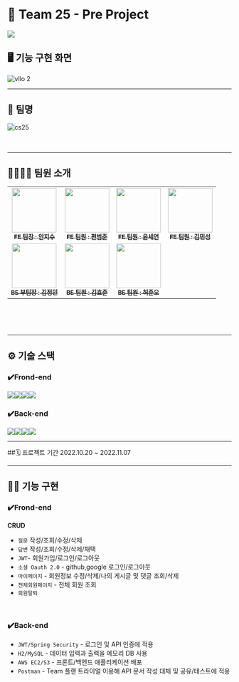 # 📍 Team 25 - Pre Project
![](https://t1.daumcdn.net/cfile/tistory/9933A13359EAC02836)

## 🖥 기능 구현 화면
![vllo 2](https://user-images.githubusercontent.com/102123710/200273500-b32afe3e-e595-426b-9b2d-c3925574a6d6.GIF)

---

## 🏪 팀명
![cs25](https://user-images.githubusercontent.com/102123710/199809893-99135005-f7a2-4b17-a59b-726045f197f4.png)
<br />
<br />
<br />

---

## 👨‍👩‍👧‍👦 팀원 소개
<!-- ALL-CONTRIBUTORS-LIST:START - Do not remove or modify this section -->
<!-- prettier-ignore-start -->
<!-- markdownlint-disable -->
<table>
  <tbody>
    <tr>
      <td align="center"><a href="https://github.com/anjigu"><img src="https://avatars.githubusercontent.com/u/102123710?v=4" width="100px;" alt=""/><br /><sub><b>FE 팀장 : 안지수</b></sub></a><br /></td>
      <td align="center"><a href="https://github.com/joon-github"><img src="https://avatars.githubusercontent.com/u/104752645?v=4" width="100px;" alt=""/><br /><sub><b>FE 팀원 : 편범준</b></sub></a><br /></td>
      <td align="center"><a href="https://github.com/sharon-youn"><img src="https://avatars.githubusercontent.com/u/107899923?v=4" width="100px;" alt=""/><br /><sub><b>FE 팀원 : 윤세연</b></sub></a><br /></td>
      <td align="center"><a href="https://github.com/MinSeongKiim"><img src="https://avatars.githubusercontent.com/u/55015415?v=4" width="100px;" alt=""/><br /><sub><b>FE 팀원 : 김민성</b></sub></a><br /></td>
     <tr/>
      <td align="center"><a href="https://github.com/jaybknd"><img src="https://avatars.githubusercontent.com/u/107941815?v=4" width="100px;" alt=""/><br /><sub><b>BE 부팀장 : 김정민</b></sub></a><br /></td>
      <td align="center"><a href="https://github.com/hyojoonm"><img src="https://avatars.githubusercontent.com/u/105473305?v=4" width="100px;" alt=""/><br /><sub><b>BE 팀원 : 김효준</b></sub></a><br /></td>
      <td align="center"><a href="https://github.com/junohheo"><img src="https://avatars.githubusercontent.com/u/107922900?v=4" width="100px;" alt=""/><br /><sub><b>BE 팀원 : 허준오</b></sub></a><br /></td>
    </tr>
  </tbody>
</table>
<br />
<br />
<br />

---

## ⚙️ 기술 스택
### ✔️Frond-end
<img src="https://img.shields.io/badge/React-61DAFB?style=for-the-badge&logo=React&logoColor=black"><img src="https://img.shields.io/badge/Css-1572B6?style=for-the-badge&logo=Css&logoColor=white"><img src="https://img.shields.io/badge/Redux-764ABC?style=for-the-badge&logo=Redux&logoColor=purple"><img src="https://img.shields.io/badge/Next.js-000000?style=for-the-badge&logo=Next.js&logoColor=white">
### ✔️Back-end
<img src="https://img.shields.io/badge/Spring-6DB33F?style=for-the-badge&logo=Spring&logoColor=green"><img src="https://img.shields.io/badge/Spring Boot-6DB33F?style=for-the-badge&logo=Spring Boot&logoColor=yellow"><img src="https://img.shields.io/badge/My SQL-white?style=for-the-badge&logo=#4479A1&logoColor=white"><img src="https://img.shields.io/badge/H2 Database-004088?style=for-the-badge"> 

---

##🗓 프로젝트 기간
2022.10.20 ~ 2022.11.07

---

## ✍🏻 기능 구현
### ✔️Frond-end
**CRUD**
*  `질문` 작성/조회/수정/삭제
* `답변` 작성/조회/수정/삭제/채택
* `JWT`- 회원가입/로그인/로그아웃
* `소셜 Oauth 2.0` - github,google 로그인/로그아웃
* `마이페이지` - 회원정보 수정/삭제/나의 게시글 및 댓글 조회/삭제
* `전체회원페이지` - 전체 회원 조회
* `회원탈퇴`
<br />

### ✔️Back-end
* `JWT/Spring Security` - 로그인 및 API 인증에 적용
* `H2/MySQL` - 데이터 입력과 출력을 메모리 DB 사용
* `AWS EC2/S3` - 프론트/백엔드 애플리케이션 배포
* `Postman` - Team 플랜 트라이얼 이용해 API 문서 작성 대체 및 공유/테스트에 적용
</ul>




